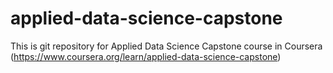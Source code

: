 # applied-data-science-capstone
This is git repository for Applied Data Science Capstone course in Coursera (https://www.coursera.org/learn/applied-data-science-capstone)
